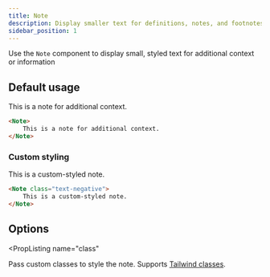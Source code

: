 ```yaml
---
title: Note
description: Display smaller text for definitions, notes, and footnotes
sidebar_position: 1
---
```


Use the `Note` component to display small, styled text for additional context or information

## Default usage

<DocTab>
<div slot='preview'>
    <Note>
        This is a note for additional context.
    </Note>
</div>

```markdown
<Note>
    This is a note for additional context.
</Note>
```
</DocTab>

### Custom styling

<DocTab>
<div slot='preview'>
    <Note class="text-negative">
        This is a custom-styled note.
    </Note>
</div>

```markdown
<Note class="text-negative">
    This is a custom-styled note.
</Note>
```
</DocTab>

## Options

<PropListing 
    name="class"
>

Pass custom classes to style the note. Supports [Tailwind classes](https://tailwindcss.com).
</PropListing>
